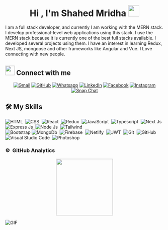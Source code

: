 <h1 align="center"><b>Hi , I'm Shahed Mridha </b><img src="https://media.giphy.com/media/hvRJCLFzcasrR4ia7z/giphy.gif" width="35"></h1>

<p >
I am a full stack developer, and currently I am working with the MERN stack. I develop professional-level web applications using this stack. I use the MERN stack because it is currently one of the best full stacks available. I developed several projects using them. I have an interest in learning Redux, Next JS, mongoose and other frameworks like Angular and Vue. I Love connecting with new people.
</p>

## <img src="https://media.giphy.com/media/iY8CRBdQXODJSCERIr/giphy.gif" width="30px"> Connect with me
<p align="center">
	<a href="mailto:shahedmridha01@gmail.com"><img img src="https://img.shields.io/badge/gmail-%23EA4335.svg?style=plastic&logo=gmail&logoColor=white" alt="Gmail"/></a>
	<a href="https://github.com/shahedmridhaa"><img src="https://img.shields.io/badge/github-%23181717.svg?style=plastic&logo=github&logoColor=white" alt="GitHub"/></a>
	<a href="https://wa.me/+8801842485396"><img src="https://img.shields.io/badge/whatsapp-%2325D366.svg?style=plastic&logo=whatsapp&logoColor=white" alt="Whatsapp"/></a>
	<a href="https://www.linkedin.com/in/shahed-mridha/"><img src="https://img.shields.io/badge/linkedin-%230A66C2.svg?style=plastic&logo=linkedin&logoColor=white" alt="LinkedIn"/></a>
	<a href="https://www.facebook.com/shahed.mridha.92/"><img src="https://img.shields.io/badge/facebook-%231877F2.svg?style=plastic&logo=facebook&logoColor=white" alt="Facebook"/></a>
	<a href="https://www.instagram.com/ahmed_7oskaa/"><img src="https://img.shields.io/badge/instagram-%23E4405F.svg?style=plastic&logo=instagram&logoColor=white" alt="Instagram"/></a>
	<a href="https://msng.link/o/?ahmed.7oskaa=sc"><img src="https://img.shields.io/badge/snapchat-%23FFFC00.svg?style=plastic&logo=snapchat&logoColor=black" alt="Snap Chat"/></a>
</p>

## 🛠️ My Skills

![HTML](https://img.shields.io/badge/-HTML-05122A?style=flat&logo=HTML5)&nbsp;
![CSS](https://img.shields.io/badge/-CSS-05122A?style=flat&logo=CSS3&logoColor=1572B6)&nbsp;
![React](https://img.shields.io/badge/-React-05122A?style=flat&logo=React)&nbsp;
![Redux](https://img.shields.io/badge/-Redux-05122A?style=flat&logo=Redux)&nbsp;
![JavaScript](https://img.shields.io/badge/-JavaScript-05122A?style=flat&logo=javascript)&nbsp;
![Typescript](https://img.shields.io/badge/-Typescript-05122A?style=flat&logo=Typescript)&nbsp;
![Next Js](https://img.shields.io/badge/-Next-05122A?style=flat&logo=Next)&nbsp;
![Express Js](https://img.shields.io/badge/-Express-05122A?style=flat&logo=Express)&nbsp;
![Node Js](https://img.shields.io/badge/-Node-05122A?style=flat&logo=node)&nbsp;
![Tailwind](https://img.shields.io/badge/-Tailwind-05122A?style=flat&logo=Tailwind&logoColor=563D7C)\
![Bootstrap](https://img.shields.io/badge/-Bootstrap-05122A?style=flat&logo=bootstrap&logoColor=563D7C)
![MongoDb](https://img.shields.io/badge/-MongoDb-05122A?style=flat&logo=MongoDb)&nbsp;
![Firebase](https://img.shields.io/badge/-Firebase-05122A?style=flat&logo=Firebase)&nbsp;
![Netlify](https://img.shields.io/badge/-Netlify-05122A?style=flat&logo=Netlify)&nbsp;
![JWT](https://img.shields.io/badge/-JWT-05122A?style=flat&logo=Jwt)&nbsp;
![Git](https://img.shields.io/badge/-Git-05122A?style=flat&logo=git)&nbsp;
![GitHub](https://img.shields.io/badge/-GitHub-05122A?style=flat&logo=github)&nbsp;
![Visual Studio Code](https://img.shields.io/badge/-Visual%20Studio%20Code-05122A?style=flat&logo=visual-studio-code&logoColor=007ACC)&nbsp;
![Photoshop](https://img.shields.io/badge/-Photoshop-05122A?style=flat&logo=adobe-photoshop)&nbsp;

### ⚙️ &nbsp;GitHub Analytics

<p align="center">
<a href="https://github.com/AVS1508">
  <img height="180em" src="https://github-readme-stats-eight-theta.vercel.app/api?username=AVS1508&show_icons=true&theme=algolia&include_all_commits=true&count_private=true"/>
</a>
</p>

<img alt="GIF" src="https://raw.githubusercontent.com/shakilahmedatik/shakilahmedatik/36f6082eed9388f5965d96f2fbc917a2cb888c89/wave.svg" />

